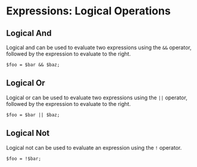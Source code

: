 # Expressions: Logical Operations

## Logical And

Logical and can be used to evaluate two expressions using the `&&` operator, followed by the expression to evaluate to the right.

```
$foo = $bar && $baz;
```

## Logical Or

Logical or can be used to evaluate two expressions using the `||` operator, followed by the expression to evaluate to the right.

```
$foo = $bar || $baz;
```

## Logical Not

Logical not can be used to evaluate an expression using the `!` operator.

```
$foo = !$bar;
```
